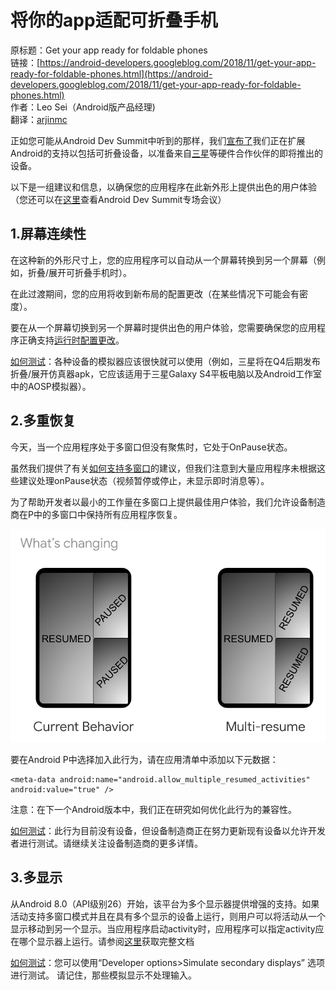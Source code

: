 # 将你的app适配可折叠手机

原标题：Get your app ready for foldable phones  
链接：[https://android-developers.googleblog.com/2018/11/get-your-app-ready-for-foldable-phones.html](https://android-developers.googleblog.com/2018/11/get-your-app-ready-for-foldable-phones.html)  
作者：Leo Sei（Android版产品经理)  
翻译：[arjinmc](https://github.com/arjinmc)   

正如您可能从Android Dev Summit中听到的那样，我们[宣布了](https://android-developers.googleblog.com/2018/11/unfolding-right-now-at-androiddevsummit.html)我们正在扩展Android的支持以包括可折叠设备，以准备来自[三星](https://news.samsung.com/us/sdc-2018-samsung-mobile-ux-one-ui-infinity-flex-display-bixby-smartthings-platform/)等硬件合作伙伴的即将推出的设备。

以下是一组建议和信息，以确保您的应用程序在此新外形上提供出色的用户体验（您还可以在[这里](https://youtu.be/UwEyK5WATFA)查看Android Dev Summit专场会议）

## 1.屏幕连续性

在这种新的外形尺寸上，您的应用程序可以自动从一个屏幕转换到另一个屏幕（例如，折叠/展开可折叠手机时）。

在此过渡期间，您的应用将收到新布局的配置更改（在某些情况下可能会有密度）。

要在从一个屏幕切换到另一个屏幕时提供出色的用户体验，您需要确保您的应用程序正确支持[运行时配置更改](https://developer.android.com/guide/topics/resources/runtime-changes)。

<u>如何测试</u>：各种设备的模拟器应该很快就可以使用（例如，三星将在Q4后期发布折叠/展开仿真器apk，它应该适用于三星Galaxy S4平板电脑以及Android工作室中的AOSP模拟器）。

## 2.多重恢复

今天，当一个应用程序处于多窗口但没有聚焦时，它处于OnPause状态。

虽然我们提供了有关[如何支持多窗口](https://developer.android.com/guide/topics/ui/multi-window)的建议，但我们注意到大量应用程序未根据这些建议处理onPause状态（视频暂停或停止，未显示即时消息等）。

为了帮助开发者以最小的工作量在多窗口上提供最佳用户体验，我们允许设备制造商在P中的多窗口中保持所有应用程序恢复。

![img](../images/2018.11.9.png) 

要在Android P中选择加入此行为，请在应用清单中添加以下元数据：

```code
<meta-data android:name="android.allow_multiple_resumed_activities" android:value="true" />
```

注意：在下一个Android版本中，我们正在研究如何优化此行为的兼容性。

<u>如何测试</u>：此行为目前没有设备，但设备制造商正在努力更新现有设备以允许开发者进行测试。请继续关注设备制造商的更多详情。

## 3.多显示

从Android 8.0（API级别26）开始，该平台为多个显示器提供增强的支持。如果活动支持多窗口模式并且在具有多个显示的设备上运行，则用户可以将活动从一个显示移动到另一个显示。当应用程序启动activity时，应用程序可以指定activity应在哪个显示器上运行。请参阅[这里](https://developer.android.com/about/versions/oreo/android-8.0#mds)获取完整文档

<u>如何测试</u>：您可以使用“Developer options>Simulate secondary displays” 选项进行测试。 请记住，那些模拟显示不处理输入。